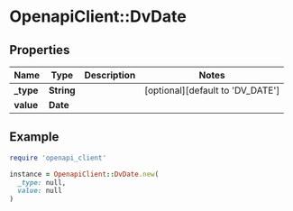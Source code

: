 # OpenapiClient::DvDate

## Properties

| Name | Type | Description | Notes |
| ---- | ---- | ----------- | ----- |
| **_type** | **String** |  | [optional][default to &#39;DV_DATE&#39;] |
| **value** | **Date** |  |  |

## Example

```ruby
require 'openapi_client'

instance = OpenapiClient::DvDate.new(
  _type: null,
  value: null
)
```

